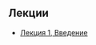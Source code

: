## Лекции

* [Лекция 1, Введение](https://docs.google.com/presentation/d/1ETcJBPTbjop6N1SlVrUtJD7sRVn16xw7JEkyi0WP0qU)

